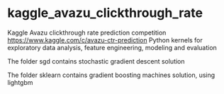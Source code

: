 # kaggle_avazu_clickthrough_rate
Kaggle Avazu clickthrough rate prediction competition https://www.kaggle.com/c/avazu-ctr-prediction
Python kernels for exploratory data analysis, feature engineering, modeling and evaluation

The folder sgd contains stochastic gradient descent solution

The folder sklearn contains gradient boosting machines solution, using lightgbm

